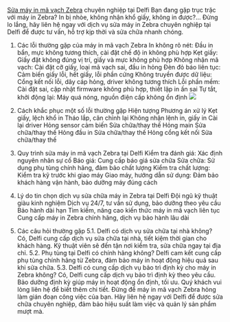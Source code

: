 [Sửa máy in mã vạch Zebra](https://delfi.com.vn/delfi-sua-chua-may-in-ma-vach-zebra-uy-tin-gia-re) chuyên nghiệp tại Delfi
Bạn đang gặp trục trặc với máy in Zebra? In bị nhòe, không nhận khổ giấy, không in được?... Đừng lo lắng, hãy liên hệ ngay với dịch vụ sửa máy in Zebra chuyên nghiệp tại Delfi để được tư vấn, hỗ trợ kịp thời và sửa chữa nhanh chóng.
1. Các lỗi thường gặp của máy in mã vạch Zebra
In không rõ nét: Đầu in bẩn, mực không tương thích, cài đặt chế độ in không phù hợp
Kẹt giấy: Giấy đặt không đúng vị trí, giấy và mực không phù hợp
Không nhận mã vạch: Cài đặt cỡ giấy, loại mã vạch sai, đầu in hỏng
Đèn đỏ báo liên tục: Cảm biến giấy lỗi, hết giấy, lỗi phần cứng
Không truyền được dữ liệu: Cổng kết nối lỗi, dây cáp hỏng, driver không tương thích
Lỗi phần mềm: Cài đặt sai, cập nhật firmware không phù hợp, thiết lập in ấn sai
Tự tắt, khởi động lại: Máy quá nóng, nguồn điện cấp không ổn định
![](https://delfi.com.vn/modules/noidung/noidung_ajax.phpuploads/images/sua-may-in-ma-vach-zebra-02.jpg)

2. Cách khắc phục một số lỗi thường gặp
Hiện tượng
Phương án xử lý
Kẹt giấy, lệch khổ in
Tháo lắp, cân chỉnh lại
Không nhận lệnh in, giấy in
Cài lại driver
Hỏng sensor cảm biến
Sửa chữa/thay thế
Hỏng main
Sửa chữa/thay thế
Hỏng đầu in
Sửa chữa/thay thế
Hỏng cổng kết nối
Sửa chữa/thay thế

3. Quy trình sửa máy in mã vạch Zebra tại Delfi
Kiểm tra đánh giá: Xác định nguyên nhân sự cố
Báo giá: Cung cấp báo giá sửa chữa
Sửa chữa: Sử dụng phụ tùng chính hãng, đảm bảo chất lượng
Kiểm tra chất lượng: Kiểm tra kỹ trước khi giao máy
Giao máy, hướng dẫn sử dụng: Đảm bảo khách hàng vận hành, bảo dưỡng máy đúng cách
4. Lý do tin chọn dịch vụ sửa chữa máy in Zebra tại Delfi
Đội ngũ kỹ thuật giàu kinh nghiệm
Dịch vụ 24/7, tư vấn sử dụng, bảo dưỡng theo yêu cầu
Bảo hành dài hạn
Tìm kiếm, nâng cao kiến thức máy in mã vạch liên tục
Cung cấp máy in Zebra chính hãng, dịch vụ bảo hành lâu dài
5. Các câu hỏi thường gặp
5.1. Delfi có dịch vụ sửa chữa tại nhà không?
Có, Delfi cung cấp dịch vụ sửa chữa tại nhà, tiết kiệm thời gian cho khách hàng. Kỹ thuật viên sẽ đến tận nơi kiểm tra, sửa chữa ngay tại địa chỉ.
5.2. Phụ tùng tại Delfi có chính hãng không?
Delfi cam kết cung cấp phụ tùng chính hãng từ Zebra, đảm bảo máy in hoạt động hiệu quả sau khi sửa chữa.
5.3. Delfi có cung cấp dịch vụ bảo trì định kỳ cho máy in Zebra không?
Có, Delfi cung cấp dịch vụ bảo trì định kỳ theo yêu cầu. Bảo dưỡng định kỳ giúp máy in hoạt động ổn định, tối ưu. Quý khách vui lòng liên hệ để biết thêm chi tiết.
Đừng để máy in mã vạch Zebra hỏng làm gián đoạn công việc của bạn. Hãy liên hệ ngay với Delfi để được sửa chữa chuyên nghiệp, đảm bảo hiệu suất làm việc và quản lý sản phẩm mượt mà.

